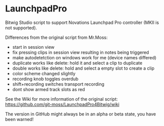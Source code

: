 LaunchpadPro
============

Bitwig Studio script to support Novations Launchpad Pro controller (MKII is not supported).

Differences from the original script from Mr.Moss:

* start in session view
* fix pressing clips in session view resulting in notes being triggered
* make autodetetction on windows work for me (device names differed)
* duplicate works like delete: hold it and select a clip to duplicate
* double works like delete: hold and select a empty slot to create a clip
* color scheme changed slightly
* recording knob toggles overdub
* shift+recording switches transport recording
* dont show armed track slots as red


See the Wiki for more information of the original script:
https://github.com/git-moss/LaunchpadPro4Bitwig/wiki

The version in GitHub might always be in an alpha or beta state, you have been warned!
